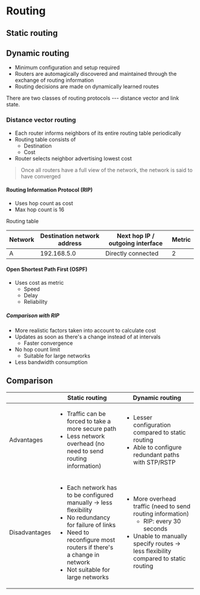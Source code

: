 # Routing

## Static routing

## Dynamic routing

* Minimum configuration and setup required
* Routers are automagically discovered and maintained through the exchange of routing information
* Routing decisions are made on dynamically learned routes

There are two classes of routing protocols --- distance vector and link state.

### Distance vector routing

* Each router informs neighbors of its entire routing table periodically
* Routing table consists of
  * Destination
  * Cost
* Router selects neighbor advertising lowest cost

> Once all routers have a full view of the network, the network is said to have converged

#### Routing Information Protocol (RIP)

* Uses hop count as cost
* Max hop count is 16

Routing table

| Network | Destination network address | Next hop IP / outgoing interface | Metric |
|---------|-----------------------------|----------------------------------|--------|
| A       | 192.168.5.0                 | Directly connected               | 2      |

#### Open Shortest Path First (OSPF)

* Uses cost as metric
  * Speed
  * Delay
  * Reliability

##### Comparison with RIP

* More realistic factors taken into account to calculate cost
* Updates as soon as there's a change instead of at intervals 
  * Faster convergence
* No hop count limit 
  * Suitable for large networks
* Less bandwidth consumption  

## Comparison 

<table>
  <thead>
    <tr>
      <th></th>
      <th>Static routing</th>
      <th>Dynamic routing</th>
    </tr>
  </thead>
  <tbody>
    <tr>
      <td>Advantages</td>
      <td>
        <ul>
          <li>
            Traffic can be forced to take a more secure path
          </li>
          <li>
            Less network overhead (no need to send routing information)
          </li>
        </ul>
      </td>
      <td>
        <ul>
          <li>
            Lesser configuration compared to static routing
          </li>
          <li>
            Able to configure redundant paths with STP/RSTP
          </li>
        </ul>
      </td>
    </tr>
    <tr>
      <td>Disadvantages</td>
      <td>
        <ul>
          <li>
            Each network has to be configured manually -> less flexibility
          </li>
          <li>
            No redundancy for failure of links
          </li>
          <li>
            Need to reconfigure most routers if there's a change in network
          </li>
          <li>
            Not suitable for large networks
          </li>
        </ul>
      </td>
      <td>
        <ul>
          <li>
            More overhead traffic (need to send routing information)
            <ul>
              <li>RIP: every 30 seconds</li>
            </ul>
          </li>
          <li>
            Unable to manually specify routes -> less flexibility compared to static routing
          </li>
        </ul>
      </td>
    </tr>
  </tbody>
</table>
